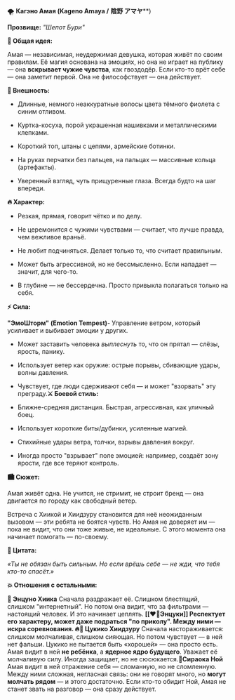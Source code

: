 🌪️ **Кагэно Амая (Kageno Amaya /** **陰野 アマヤ****)  
  
**Прозвище:** _"Шепот Бури"_  
  
  
  
**💨 Общая идея:**  
  
Амая — независимая, неудержимая девушка, которая живёт по своим правилам. Её магия основана на эмоциях, но она не играет на публику — она **вскрывает чужие чувства**, как гвоздодёр. Если кто-то врёт себе — она заметит первой. Она не философствует — она действует.  
  
  
**🖤 Внешность:**  
  
- Длинные, немного неаккуратные волосы цвета тёмного фиолета с синим отливом.  
  
- Куртка-косуха, порой украшенная нашивками и металлическими клепками.  
  
- Короткий топ, штаны с цепями, армейские ботинки.  
  
- На руках перчатки без пальцев, на пальцах — массивные кольца (артефакты).  
  
- Уверенный взгляд, чуть прищуренные глаза. Всегда будто на шаг впереди.  
  
  
  
**🔥 Характер:**  
  
- Резкая, прямая, говорит чётко и по делу.  
  
- Не церемонится с чужими чувствами — считает, что лучше правда, чем вежливое враньё.  
  
- Не любит подчиняться. Делает только то, что считает правильным.  
  
- Может быть агрессивной, но не бессмысленно. Если нападает — значит, для чего-то.  
  
- В глубине — не бессердечна. Просто привыкла полагаться только на себя.  
  
  
  
**⚡ Сила:**  
  
**"ЭмоШторм" (Emotion Tempest)**- Управление ветром, который усиливает и выбивает эмоции у других.  
  
- Может заставить человека _выплеснуть_ то, что он прятал — слёзы, ярость, панику.  
  
- Использует ветер как оружие: острые порывы, сбивающие удары, волны давления.  
  
- Чувствует, где люди сдерживают себя — и может "взорвать" эту преграду.**⚔️ Боевой стиль:**  
  
- Ближне-средняя дистанция. Быстрая, агрессивная, как уличный боец.  
  
- Использует короткие биты/дубинки, усиленные магией.  
  
- Стихийные удары ветра, толчки, взрывы давления вокруг.  
  
- Иногда просто "взрывает" поле эмоцией: например, создаёт зону ярости, где все теряют контроль.  
  
  
  
  
**🏙 Сюжет:**  
  
Амая живёт одна. Не учится, не стримит, не строит бренд — она двигается по городу как свободный ветер.  
  
Встреча с Хиикой и Хиидзуру становится для неё неожиданным вызовом — эти ребята не боятся чувств. Но Амая не доверяет им — пока не видит, что они тоже живые, не идеальные. С этого момента она начинает помогать — по-своему.  
  
  
  
**💬 Цитата:**  
  
_«Ты не обязан быть сильным. Но если врёшь себе — не жди, что тебя кто-то спасёт.»_  
  
  
  
**💥 Отношения с остальными:**  
  
**🎀 Энцуно Хиика** Сначала раздражает её. Слишком блестящий, слишком "интернетный". Но потом она видит, что за фильтрами — настоящий человек. И это начинает цеплять.
**[[❤️‍🔥Энцуки]] Респектует его характеру, может даже подраться "по приколу". Между ними — искра соревнования. 🔥🌙 Цукико Хиидзуру** Сначала настораживается: слишком молчаливая, слишком сияющая. Но потом чувствует — в ней нет фальши. Цукико не пытается быть «хорошей» — она просто есть. Амая видит в ней **не ребёнка**, а **ядерное ядро будущего**. Уважает её молчаливую силу. Иногда защищает, но не сюсюкается.**👻Сираока Ной** Амая видит в ней отражение себя — сломанную, но не сломленную. Между ними сложная, негласная связь: они не говорят много, но **могут молчать рядом** — и этого достаточно. Если кто-то обидит Ной, Амая не станет звать на разговор — она сразу действует.